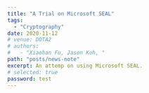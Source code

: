 ```yaml
---
title: "A Trial on Microsoft SEAL"
tags:
  - "Cryptography"
date: 2020-11-12
# venue: DOTA2
# authors:
#   - "Xiaohan Fu, Jason Koh, "
path: "posts/news-note"
excerpt: An attemp on using Microsoft SEAL.
# selected: true
password: test
---
```

